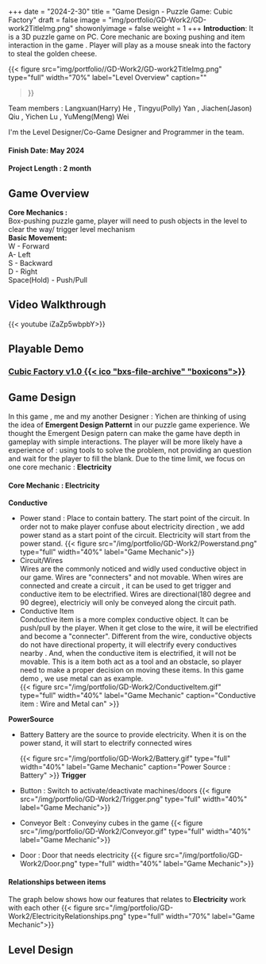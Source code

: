 +++
date = "2024-2-30"
title = "Game Design - Puzzle Game: Cubic Factory"
draft = false
image = "img/portfolio/GD-Work2/GD-work2TitleImg.png"
showonlyimage = false
weight = 1
+++
**Introduction**: It is a 3D puzzle game on PC.
Core mechanic are boxing pushing and item interaction in the game . Player will play as a mouse sneak into the factory to steal the golden cheese.

<!--more-->
{{< figure
  src="img/portfolio//GD-Work2/GD-work2TitleImg.png"
  type="full"
  width="70%"
  label="Level Overview"
  caption="" 
>}}

Team members : 
Langxuan(Harry) He , Tingyu(Polly) Yan , Jiachen(Jason) Qiu , Yichen Lu , YuMeng(Meng) Wei

I'm the Level Designer/Co-Game Designer and Programmer in the team.

#### Finish Date: May 2024
#### Project Length : 2 month

## Game Overview
**Core Mechanics :**\
Box-pushing puzzle game, player will need to push objects in the level to clear the way/ trigger level mechanism\
**Basic Movement:**\
W - Forward\
A- Left\
S - Backward\
D - Right\
Space(Hold) - Push/Pull
## Video Walkthrough
{{< youtube iZaZp5wbpbY>}}
## Playable Demo
### [Cubic Factory v1.0  {{< ico "bxs-file-archive" "boxicons">}}](https://drive.google.com/file/d/15R7o-XaQ1GTrDYSuLYxwxKQXlBw8MMLt/view?usp=sharing "Game Demo")

## Game Design

In this game , me and my another Designer : Yichen are thinking of using the idea of **Emergent Design Patternt** in our puzzle game experience. We thought the Emergent Design patern can make the game have depth in gameplay with simple interactions. The player will be more likely have a experience of : using tools to solve the problem, not providing an question and wait for the player to fill the blank. Due to the time limit, we focus on one core mechanic : **Electricity**

#### Core Mechanic : Electricity

**Conductive**
* Power stand : Place to contain battery. The start point of the circuit. In order not to make player confuse about electricity direction , we add power stand as a start point of the circuit. Electricity will start from the power stand.
 {{< figure
  src="/img/portfolio/GD-Work2/Powerstand.png"
  type="full"
  width="40%"
  label="Game Mechanic">}}
* Circuit/Wires\
    Wires are the commonly noticed and widly used conductive object in our game. Wires are "connecters" and not movable. When wires are connected and create a circuit , it can be used to get trigger and conductive item to be electrified. Wires are directional(180 degree and 90 degree), electriciy will only be conveyed along the circuit path.
* Conductive Item\
    Conductive item is a more complex conductive object. It can be push/pull by the player. When it get close to the wire, it will be electrified and become a "connecter". Different from the wire, conductive objects do not have directional property, it will electrify every conductives nearby . And, when the conductive item is electrified, it will not be movable. This is a item both act as a tool and an obstacle, so player need to make a proper decision on moving these items. In this game demo , we use metal can as example.\
{{< figure
  src="/img/portfolio/GD-Work2/ConductiveItem.gif"
  type="full"
   width="40%"
  label="Game Mechanic"
  caption="Conductive item : Wire and Metal can" >}}

**PowerSource**
* Battery
  Battery are the source to provide electricity. When it is on the power stand, it will start to electrify connected wires

  {{< figure
  src="/img/portfolio/GD-Work2/Battery.gif"
  type="full"
   width="40%"
  label="Game Mechanic"
  caption="Power Source : Battery" >}}
**Trigger**
* Button : Switch to activate/deactivate machines/doors
  {{< figure
  src="/img/portfolio/GD-Work2/Trigger.png"
  type="full"
  width="40%"
  label="Game Mechanic">}}
* Conveyor Belt : Conveyiny cubes in the game
  {{< figure
  src="/img/portfolio/GD-Work2/Conveyor.gif"
  type="full"
  width="40%"
  label="Game Mechanic">}}
* Door : Door that needs electricity
  {{< figure
  src="/img/portfolio/GD-Work2/Door.png"
  type="full"
  width="40%"
  label="Game Mechanic">}}


#### Relationships between items
The graph below shows how our features that relates to **Electricity** work with each other
   {{< figure
  src="/img/portfolio/GD-Work2/ElectricityRelationships.png"
  type="full"
  width="70%"
  label="Game Mechanic">}}
## Level Design





